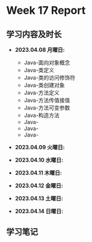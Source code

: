 # Week 17 Report

## 学习内容及时长

* **2023.04.08 月曜日:** 
	* Java-面向对象概念 
	* Java-类定义 
	* Java-类的访问修饰符
	* Java-类创建对象
	* Java-方法定义
	* Java-方法传值接值
	* Java-方法可变参数
	* Java-构造方法
	* Java-
	* Java-
	* Java-

* **2023.04.09 火曜日:** 

* **2023.04.10 水曜日:** 

* **2023.04.11 木曜日:** 

* **2023.04.12 金曜日:** 

* **2023.04.13 土曜日:** 

* **2023.04.14 日曜日:** 


## 学习笔记